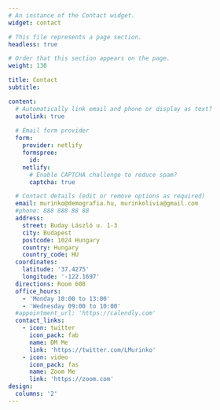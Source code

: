 ```yaml
---
# An instance of the Contact widget.
widget: contact

# This file represents a page section.
headless: true

# Order that this section appears on the page.
weight: 130

title: Contact
subtitle:

content:
  # Automatically link email and phone or display as text?
  autolink: true
  
  # Email form provider
  form:
    provider: netlify
    formspree:
      id:
    netlify:
      # Enable CAPTCHA challenge to reduce spam?
      captcha: true

  # Contact details (edit or remove options as required)
  email: murinko@demografia.hu, murinkolivia@gmail.com
  #phone: 888 888 88 88
  address:
    street: Buday László u. 1-3
    city: Budapest
    postcode: 1024 Hungary
    country: Hungary
    country_code: HU
  coordinates:
    latitude: '37.4275'
    longitude: '-122.1697'
  directions: Room 608
  office_hours:
    - 'Monday 10:00 to 13:00'
    - 'Wednesday 09:00 to 10:00'
  #appointment_url: 'https://calendly.com'
  contact_links:
    - icon: twitter
      icon_pack: fab
      name: DM Me
      link: 'https://twitter.com/LMurinko'
    - icon: video
      icon_pack: fas
      name: Zoom Me
      link: 'https://zoom.com'
design:
  columns: '2'
---
```

